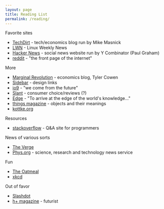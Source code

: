 ```yaml
---
layout: page
title: Reading List
permalink: /reading/
---
```


Favorite sites

* [TechDirt](https://www.techdirt.com) - tech/economics blog run by Mike Masnick
* [LWN](http://lwn.net/) - Linux Weekly News
* [Hacker News](https://news.ycombinator.com/) - social news website run by Y Combinator (Paul Graham)
* [reddit](http://www.reddit.com/) - "the front page of the internet"

More

* [Marginal Revolution](http://marginalrevolution.com/) - economics blog, Tyler Cowen
* [Sidebar](http://sidebar.io/) - design links
* [io9](http://io9.com/) - "we come from the future"
* [Slant](http://www.slant.co/) - consumer choice/reviews (?)
* [Edge](http://edge.org/) - "To arrive at the edge of the world's knowledge..."
* [things magazine](http://www.thingsmagazine.net/) - objects and their meanings
* [kottke.org](http://www.kottke.org/)

Resources

* [stackoverflow](http://stackoverflow.com/) - Q&A site for programmers

News of various sorts

* [The Verge](http://www.theverge.com/)
* [Phys.org](http://phys.org/) - science, research and technology news service

Fun

* [The Oatmeal](http://theoatmeal.com/)
* [xkcd](http://xkcd.com/)

Out of favor

* [Slashdot](http://slashdot.org/)
* [h+ magazine](http://hplusmagazine.com/) - futurist
